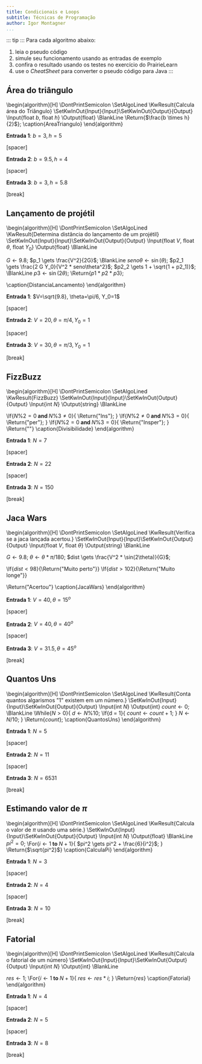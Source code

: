 ```yaml
---
title: Condicionais e Loops
subtitle: Técnicas de Programação
author: Igor Montagner
...
```


::: tip :::
Para cada algoritmo abaixo:

1. leia o pseudo código
2. simule seu funcionamento usando as entradas de exemplo
3. confira o resultado usando os testes no exercício do PrairieLearn
4. use o *CheatSheet* para converter o pseudo código para Java
:::

## Área do triângulo

\begin{algorithm}[H]
\DontPrintSemicolon
\SetAlgoLined
\KwResult{Calcula área do Triângulo}
\SetKwInOut{Input}{Input}\SetKwInOut{Output}{Output}
\Input{float $b$, float $h$}
\Output{float}
\BlankLine
\Return{$\frac{b \times h}{2}$}\;
\caption{AreaTriangulo}
\end{algorithm} 

**Entrada 1**: $b=3, h=5$

[spacer]

**Entrada 2**: $b=9.5, h=4$

[spacer]

**Entrada 3**: $b=3, h=5.8$


[break]

## Lançamento de projétil

\begin{algorithm}[H]
\DontPrintSemicolon
\SetAlgoLined
\KwResult{Determina distância do lançamento de um projétil}
\SetKwInOut{Input}{Input}\SetKwInOut{Output}{Output}
\Input{float $V$, float $\theta$, float $Y_0$}
\Output{float}
\BlankLine

$G \gets 9.8$\;
$p_1 \gets \frac{V^2}{2G}$\;
\BlankLine
$seno\theta \gets \sin(\theta)$\;
$p2_1 \gets \frac{2 G Y_0}{V^2 * seno\theta^2}$\;
$p2_2 \gets 1 + \sqrt{1 + p2_1)}$\;
\BlankLine
$p3 \gets \sin(2 \theta)$\;
\Return{$p1 * p2 * p3$}\;

\caption{DistanciaLancamento}
\end{algorithm} 

**Entrada 1**: $V=\sqrt{9.8}, \theta=\pi/6, Y_0=1$

[spacer]

**Entrada 2**: $V=20, \theta=\pi/4, Y_0=1$

[spacer]

**Entrada 3**: $V=30, \theta=\pi/3, Y_0=1$

[break]

## FizzBuzz 

\begin{algorithm}[H]
\DontPrintSemicolon
\SetAlgoLined
\KwResult{FizzBuzz}
\SetKwInOut{Input}{Input}\SetKwInOut{Output}{Output}
\Input{int $N$}
\Output{string}
\BlankLine

\If{$N \% 2 = 0 \textbf{ and } N \% 3 \neq 0$}{
       \Return{"Ins"}\;
}
\If{$N \% 2 \neq 0 \textbf{ and } N \% 3 = 0$}{
       \Return{"per"}\;
}
\If{$N \% 2 = 0 \textbf{ and } N \% 3 = 0$}{
       \Return{"Insper"}\;
}
\Return{""}
\caption{Divisibilidade}
\end{algorithm} 

**Entrada 1**: $N=7$

[spacer]

**Entrada 2**: $N=22$

[spacer]

**Entrada 3**: $N=150$

[break]


## Jaca Wars

\begin{algorithm}[H]
\DontPrintSemicolon
\SetAlgoLined
\KwResult{Verifica se a jaca lançada acertou.}
\SetKwInOut{Input}{Input}\SetKwInOut{Output}{Output}
\Input{float $V$, float $\theta$}
\Output{string}
\BlankLine

$G \gets 9.8$\;
$\theta \gets \theta * \pi / 180$\;
$dist \gets \frac{V^2 * \sin(2\theta)}{G}$\;

\If{$dist < 98$}{\Return{"Muito perto"}}
\If{$dist > 102$}{\Return{"Muito longe"}}

\Return{"Acertou"}
\caption{JacaWars}
\end{algorithm} 

**Entrada 1**: $V=40, \theta=15^o$

[spacer]

**Entrada 2**: $V=40, \theta=40^o$

[spacer]

**Entrada 3**: $V=31.5, \theta=45^o$

[break]


## Quantos Uns

\begin{algorithm}[H]
\DontPrintSemicolon
\SetAlgoLined
\KwResult{Conta quantos algarismos "1" existem em um número.}
\SetKwInOut{Input}{Input}\SetKwInOut{Output}{Output}
\Input{int $N$}
\Output{int}
$count \gets 0$\;
\BlankLine
\While{$N > 0$}{
$d \gets N \% 10$\;
\If{d = 1}{
      $count \gets count + 1$\;
}
$N \gets N / 10$\;
}
\Return{$count$}\;
\caption{QuantosUns}
\end{algorithm} 

**Entrada 1**: $N=5$

[spacer]

**Entrada 2**: $N=11$

[spacer]

**Entrada 3**: $N=6531$

[break]

## Estimando valor de $\pi$

\begin{algorithm}[H]
\DontPrintSemicolon
\SetAlgoLined
\KwResult{Calcula o valor de $\pi$ usando uma série.}
\SetKwInOut{Input}{Input}\SetKwInOut{Output}{Output}
\Input{int $N$}
\Output{float}
\BlankLine
$pi^2 = 0$\;
\For{$i \gets 1 \textbf{ to } N+1$}{
	$pi^2 \gets pi^2 + \frac{6}{i^2}$\;
}
\Return{$\sqrt{pi^2}$}
\caption{CalculaPi}
\end{algorithm} 

**Entrada 1**: $N=3$

[spacer]

**Entrada 2**: $N=4$

[spacer]

**Entrada 3**: $N=10$

[break]


## Fatorial

\begin{algorithm}[H]
\DontPrintSemicolon
\SetAlgoLined
\KwResult{Calcula o fatorial de um número}
\SetKwInOut{Input}{Input}\SetKwInOut{Output}{Output}
\Input{int $N$}
\Output{int}
\BlankLine

$res \gets 1$\;
\For{$i \gets 1 \textbf{ to } N+1$}{
	$res \gets res * i$\;
}
\Return{$res$}
\caption{Fatorial}
\end{algorithm} 

**Entrada 1**: $N=4$

[spacer]

**Entrada 2**: $N=5$

[spacer]

**Entrada 3**: $N=8$

[break]





